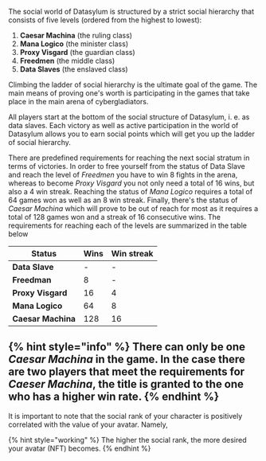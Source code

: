 The social world of Datasylum is structured by a strict social hierarchy that consists of five levels (ordered from the highest to lowest):
1. **Caesar Machina** (the ruling class)
2. **Mana Logico** (the minister class)
3. **Proxy Visgard** (the guardian class)
4. **Freedmen** (the middle class)
5. **Data Slaves** (the enslaved class)

Climbing the ladder of social hierarchy is the ultimate goal of the game. The main means of proving one's worth is participating in the games that take place in the main arena of cybergladiators.

All players start at the bottom of the social structure of Datasylum, i. e. as data slaves. Each victory as well as active participation in the world of Datasylum allows you to earn social points which will get you up the ladder of social hierarchy. 

There are predefined requirements for reaching the next social stratum in terms of victories. In order to free yourself from the status of Data Slave and reach the level of *Freedmen* you have to win 8 fights in the arena, whereas to become *Proxy Visgard* you not only need a total of 16 wins, but also a 4 win streak. Reaching the status of *Mana Logico* requires a total of 64 games won as well as an 8 win streak. Finally, there's the status of *Caesar Machina* which will prove to be out of reach for most as it requires a total of 128 games won and a streak of 16 consecutive wins. The requirements for reaching each of the levels are summarized in the table below

|Status|Wins|Win streak|
|--|--|--|
|**Data Slave**|-|-|
|**Freedman**|8|-|
|**Proxy Visgard**|16|4|
|**Mana Logico**|64|8|
|**Caesar Machina**|128|16|

{% hint style="info" %}
There can only be one *Caesar Machina* in the game. In the case there are two players that meet the requirements for *Caeser Machina*, the title is granted to the one who has a higher win rate.
{% endhint %}
---
It is important to note that the social rank of your character is positively correlated with the value of your avatar. Namely, 

{% hint style="working" %}
The higher the social rank, the more desired your avatar (NFT) becomes. 
{% endhint %}